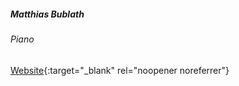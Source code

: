 ##### Matthias Bublath 

###### Piano

[Website](https://www.matthiasbublath.com/english-1/){:target="_blank" rel="noopener noreferrer"}
